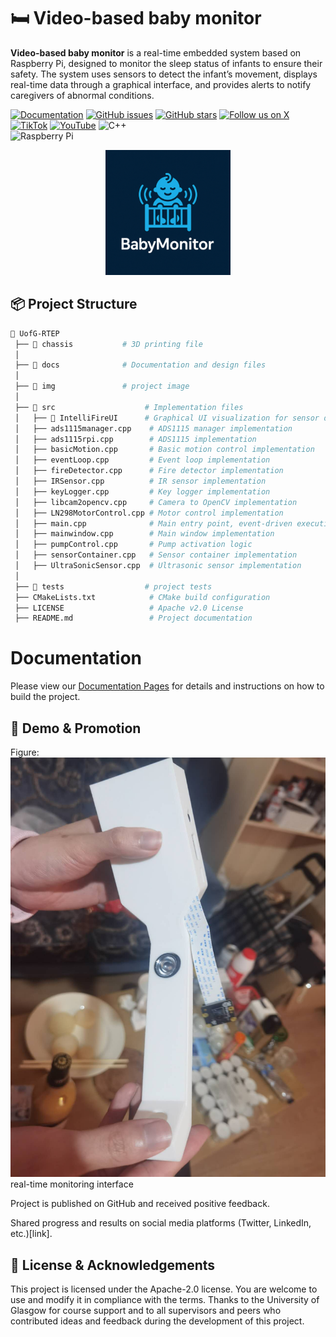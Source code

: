 # 🛏️ Video-based baby monitor

**Video-based baby monitor** is a real-time embedded system based on Raspberry Pi, designed to monitor the sleep status of infants to ensure their safety. The system uses sensors to detect the infant’s movement, displays real-time data through a graphical interface, and provides alerts to notify caregivers of abnormal conditions.



[![Documentation](https://img.shields.io/badge/docs-mkdocs-lightgrey.svg?style=flat)](https://qicoco97.github.io/UofG-RTEP/)
[![GitHub issues](https://img.shields.io/github/issues/qicoco97/UofG-RTEP.svg)](https://github.com/Qicoco97/UofG-RTEP/issues)
[![GitHub stars](https://img.shields.io/github/stars/qicoco97/UofG-RTEP.svg)](https://github.com/qicoco97/UofG-RTEP/stargazers)
[![Follow us on X](https://img.shields.io/badge/X-@babymonitor_gla-1DA1F2?logo=twitter&logoColor=white)](https://x.com/babymonitor_gla)
[![TikTok](https://img.shields.io/badge/TikTok-@babymonitor-black?logo=tiktok&logoColor=white)](https://www.tiktok.com/@congli.zhang)
[![YouTube](https://img.shields.io/badge/YouTube-Video%20Demo-ff0000)](https://youtu.be/0SxoRG_W2z0?feature=shared)
![C++](https://img.shields.io/badge/Language-C%2B%2B-red.svg)  
![Raspberry Pi](https://img.shields.io/badge/Platform-Raspberry%20Pi-green.svg) 
<p align="center">
  <img src="img/logo.png" width="200" alt="BabyMonitor Logo">
</p>

## 📦 Project Structure

```bash
📂 UofG-RTEP
 ├── 📂 chassis           # 3D printing file
 │
 ├── 📂 docs              # Documentation and design files 
 │
 ├── 📂 img               # project image
 │                  
 ├── 📂 src                    # Implementation files
 │   ├── 📂 IntelliFireUI      # Graphical UI visualization for sensor data
 │   ├── ads1115manager.cpp    # ADS1115 manager implementation
 │   ├── ads1115rpi.cpp        # ADS1115 implementation
 │   ├── basicMotion.cpp       # Basic motion control implementation
 │   ├── eventLoop.cpp         # Event loop implementation
 │   ├── fireDetector.cpp      # Fire detector implementation
 │   ├── IRSensor.cpp          # IR sensor implementation
 │   ├── keyLogger.cpp         # Key logger implementation
 │   ├── libcam2opencv.cpp     # Camera to OpenCV implementation
 │   ├── LN298MotorControl.cpp # Motor control implementation
 │   ├── main.cpp              # Main entry point, event-driven execution
 │   ├── mainwindow.cpp        # Main window implementation
 │   ├── pumpControl.cpp       # Pump activation logic
 │   ├── sensorContainer.cpp   # Sensor container implementation
 │   ├── UltraSonicSensor.cpp  # Ultrasonic sensor implementation
 │
 ├── 📂 tests                  # project tests
 ├── CMakeLists.txt            # CMake build configuration
 ├── LICENSE                   # Apache v2.0 License
 ├── README.md                 # Project documentation
```


# Documentation

Please view our [Documentation Pages](https://qicoco97.github.io/UofG-RTEP/) for details and instructions on how to build the project.

## 📸 Demo & Promotion
Figure:![demo](./img/demo.jpg)  real-time monitoring interface

Project is published on GitHub and received positive feedback.

Shared progress and results on social media platforms (Twitter, LinkedIn, etc.)[link].

## 📄 License & Acknowledgements
This project is licensed under the Apache-2.0 license. You are welcome to use and modify it in compliance with the terms. Thanks to the University of Glasgow for course support and to all supervisors and peers who contributed ideas and feedback during the development of this project.
